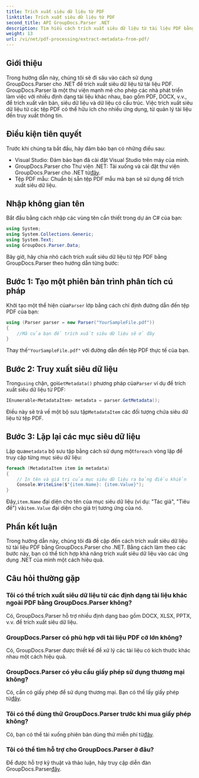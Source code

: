 ```yaml
---
title: Trích xuất siêu dữ liệu từ PDF
linktitle: Trích xuất siêu dữ liệu từ PDF
second_title: API GroupDocs.Parser .NET
description: Tìm hiểu cách trích xuất siêu dữ liệu từ tài liệu PDF bằng GroupDocs.Parser cho .NET. Hướng dẫn toàn diện này bao gồm các hướng dẫn từng bước và điều kiện tiên quyết.
weight: 13
url: /vi/net/pdf-processing/extract-metadata-from-pdf/
---
```

## Giới thiệu
Trong hướng dẫn này, chúng tôi sẽ đi sâu vào cách sử dụng GroupDocs.Parser cho .NET để trích xuất siêu dữ liệu từ tài liệu PDF. GroupDocs.Parser là một thư viện mạnh mẽ cho phép các nhà phát triển làm việc với nhiều định dạng tài liệu khác nhau, bao gồm PDF, DOCX, v.v., để trích xuất văn bản, siêu dữ liệu và dữ liệu có cấu trúc. Việc trích xuất siêu dữ liệu từ các tệp PDF có thể hữu ích cho nhiều ứng dụng, từ quản lý tài liệu đến truy xuất thông tin.
## Điều kiện tiên quyết
Trước khi chúng ta bắt đầu, hãy đảm bảo bạn có những điều sau:
- Visual Studio: Đảm bảo bạn đã cài đặt Visual Studio trên máy của mình.
-  GroupDocs.Parser cho Thư viện .NET: Tải xuống và cài đặt thư viện GroupDocs.Parser cho .NET từ[đây](https://releases.groupdocs.com/parser/net/).
- Tệp PDF mẫu: Chuẩn bị sẵn tệp PDF mẫu mà bạn sẽ sử dụng để trích xuất siêu dữ liệu.

## Nhập không gian tên
Bắt đầu bằng cách nhập các vùng tên cần thiết trong dự án C# của bạn:
```csharp
using System;
using System.Collections.Generic;
using System.Text;
using GroupDocs.Parser.Data;
```

Bây giờ, hãy chia nhỏ cách trích xuất siêu dữ liệu từ tệp PDF bằng GroupDocs.Parser theo hướng dẫn từng bước:
## Bước 1: Tạo một phiên bản trình phân tích cú pháp
 Khởi tạo một thể hiện của`Parser` lớp bằng cách chỉ định đường dẫn đến tệp PDF của bạn:
```csharp
using (Parser parser = new Parser("YourSampleFile.pdf"))
{
    //Mã của bạn để trích xuất siêu dữ liệu sẽ ở đây
}
```
 Thay thế`"YourSampleFile.pdf"` với đường dẫn đến tệp PDF thực tế của bạn.
## Bước 2: Truy xuất siêu dữ liệu
 Trong`using` chặn, gọi`GetMetadata()` phương pháp của`Parser` ví dụ để trích xuất siêu dữ liệu từ PDF:
```csharp
IEnumerable<MetadataItem> metadata = parser.GetMetadata();
```
 Điều này sẽ trả về một bộ sưu tập`MetadataItem` các đối tượng chứa siêu dữ liệu từ tệp PDF.
## Bước 3: Lặp lại các mục siêu dữ liệu
 Lặp qua`metadata` bộ sưu tập bằng cách sử dụng một`foreach` vòng lặp để truy cập từng mục siêu dữ liệu:
```csharp
foreach (MetadataItem item in metadata)
{
    // In tên và giá trị của mục siêu dữ liệu ra bảng điều khiển
    Console.WriteLine($"{item.Name}: {item.Value}");
}
```
 Đây,`item.Name` đại diện cho tên của mục siêu dữ liệu (ví dụ: "Tác giả", "Tiêu đề") và`item.Value` đại diện cho giá trị tương ứng của nó.

## Phần kết luận
Trong hướng dẫn này, chúng tôi đã đề cập đến cách trích xuất siêu dữ liệu từ tài liệu PDF bằng GroupDocs.Parser cho .NET. Bằng cách làm theo các bước này, bạn có thể tích hợp khả năng trích xuất siêu dữ liệu vào các ứng dụng .NET của mình một cách hiệu quả.

## Câu hỏi thường gặp
### Tôi có thể trích xuất siêu dữ liệu từ các định dạng tài liệu khác ngoài PDF bằng GroupDocs.Parser không?
Có, GroupDocs.Parser hỗ trợ nhiều định dạng bao gồm DOCX, XLSX, PPTX, v.v. để trích xuất siêu dữ liệu.
### GroupDocs.Parser có phù hợp với tài liệu PDF cỡ lớn không?
Có, GroupDocs.Parser được thiết kế để xử lý các tài liệu có kích thước khác nhau một cách hiệu quả.
### GroupDocs.Parser có yêu cầu giấy phép sử dụng thương mại không?
 Có, cần có giấy phép để sử dụng thương mại. Bạn có thể lấy giấy phép từ[đây](https://purchase.groupdocs.com/buy).
### Tôi có thể dùng thử GroupDocs.Parser trước khi mua giấy phép không?
 Có, bạn có thể tải xuống phiên bản dùng thử miễn phí từ[đây](https://releases.groupdocs.com/).
### Tôi có thể tìm hỗ trợ cho GroupDocs.Parser ở đâu?
 Để được hỗ trợ kỹ thuật và thảo luận, hãy truy cập diễn đàn GroupDocs.Parser[đây](https://forum.groupdocs.com/c/parser/17).